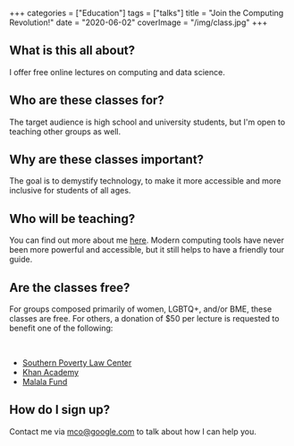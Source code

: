 +++
categories = ["Education"]
tags = ["talks"]
title = "Join the Computing Revolution!"
date = "2020-06-02"
coverImage = "/img/class.jpg"
+++

<!--more-->

## What is this all about?

I offer free online lectures on computing and data science.

## Who are these classes for?

The target audience is high school and university students, but I'm open to teaching other groups as well.

## Why are these classes important?

The goal is to demystify technology, to make it more accessible and more inclusive for students of all ages.

## Who will be teaching?

You can find out more about me [here](/about-marc). Modern computing tools have never been more powerful and accessible, but it still helps to have a friendly tour guide. 

## Are the classes free?

For groups composed primarily of women, LGBTQ+, and/or BME, these classes are free.  For others, a donation of $50 per lecture is requested to benefit one of the following: 

<br>

* [Southern Poverty Law Center](https://www.splcenter.org/)
* [Khan Academy](https://www.khanacademy.org/)
* [Malala Fund](https://malala.org/)

## How do I sign up?

Contact me via [mco@google.com](mailto:mco@google.com) to talk about how I can help you. 
